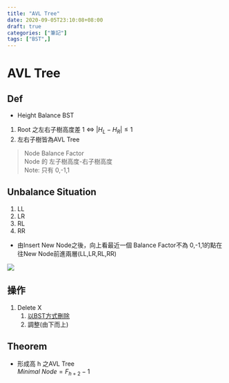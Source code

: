 ```yaml
---
title: "AVL Tree"
date: 2020-09-05T23:10:08+08:00
draft: true
categories: ["筆記"]
tags: ["BST",]
---
```



# AVL Tree
## Def
* Height Balance BST
1. Root 之左右子樹高度差 1 <=> $|{H_L-H_R}|\leq1$
2. 左右子樹皆為AVL Tree
> Node Balance Factor  
> Node 的 左子樹高度-右子樹高度   
> Note: 只有 0,-1,1
## Unbalance Situation
1. LL
2. LR
3. RL
4. RR  
* 由Insert New Node之後，向上看最近一個 Balance Factor不為 0,-1,1的點在往New Node前進兩層(LL,LR,RL,RR)  

![](https://upload.wikimedia.org/wikipedia/commons/c/c7/Tree_Rebalancing.png)

## 操作
1. Delete X
    1. [以BST方式刪除](http://alrightchiu.github.io/SecondRound/binary-search-tree-sortpai-xu-deleteshan-chu-zi-liao.html)
    2. 調整(由下而上)

## Theorem
* 形成高 h 之AVL Tree  
$Minimal\ Node=F_{h+2}-1$